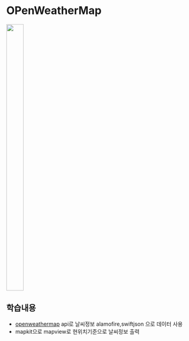 # OPenWeatherMap



<img width="30%" height="700" src="https://user-images.githubusercontent.com/55547933/184699532-5641b5d7-ff85-4530-987f-5123de0136f3.PNG"/>

## 학습내용
- [openweathermap](https://openweathermap.org/) api로 날씨정보 alamofire,swiftjson 으로 데이터 사용
- mapkit으로 mapview로 현위치기준으로 날씨정보 출력
